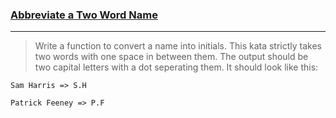 ### [Abbreviate a Two Word Name](https://www.codewars.com/kata/abbreviate-a-two-word-name/javascript) ###
___
>Write a function to convert a name into initials. This kata strictly takes two words with one space in between them.
 The output should be two capital letters with a dot seperating them. It should look like this:
   
    Sam Harris => S.H
    
    Patrick Feeney => P.F